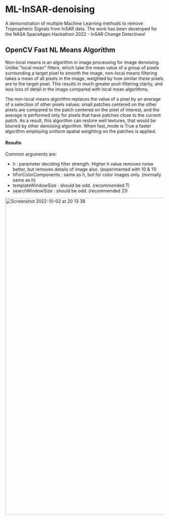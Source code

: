 # ML-InSAR-denoising

A demonstration of multiple Machine Learning methods to remove Tropospheric Signals from InSAR data. The work has been developed for the NASA SpaceApps Hackathon 2022 - InSAR Change Detectives!

## OpenCV Fast NL Means Algorithm

Non-local means is an algorithm in image processing for image denoising. Unlike "local mean" filters, which take the mean value of a group of pixels surrounding a target pixel to smooth the image, non-local means filtering takes a mean of all pixels in the image, weighted by how similar these pixels are to the target pixel. This results in much greater post-filtering clarity, and less loss of detail in the image compared with local mean algorithms.

The non-local means algorithm replaces the value of a pixel by an average of a selection of other pixels values: small patches centered on the other pixels are compared to the patch centered on the pixel of interest, and the average is performed only for pixels that have patches close to the current patch. As a result, this algorithm can restore well textures, that would be blurred by other denoising algorithm. When fast_mode is True a faster algorithm employing uniform spatial weighting on the patches is applied. 

#### Results

Common arguments are:

* h : parameter deciding filter strength. Higher h value removes noise better, but removes details of image also. (experimented with 10 & 11)
* hForColorComponents : same as h, but for color images only. (normally same as h)
* templateWindowSize : should be odd. (recommended 7)
* searchWindowSize : should be odd. (recommended 21)

<img width="1001" alt="Screenshot 2022-10-02 at 20 13 38" src="https://user-images.githubusercontent.com/34877328/193472007-716cc409-b3e8-42c1-9417-7d6d2722e7fe.png">
